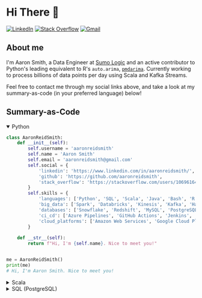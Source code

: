 # Hi There 👋
[![LinkedIn](https://img.shields.io/badge/-LinkedIn-blue?style=flat&logo=Linkedin&logoColor=white&link=https://www.linkedin.com/in/aaronreidsmith/)](https://www.linkedin.com/in/aaronreidsmith/)
[![Stack Overflow](https://img.shields.io/badge/-Stack_Overflow-FE7A16?style=flat&logo=Stack-Overflow&logoColor=white&link=https://stackoverflow.com/users/10696164/aaron-smith)](https://stackoverflow.com/users/10696164/aaron-smith)
[![Gmail](https://img.shields.io/badge/-Email-D14836?style=flat&logo=Gmail&logoColor=white&link=mailto:aaronreidsmith@gmail.com)](mailto:aaronreidsmith@gmail.com)

## About me
I'm Aaron Smith, a Data Engineer at [Sumo Logic](https://www.sumologic.com/) and an active contributor to Python's leading equivalent to R's `auto.arima`, [`pmdarima`](https://github.com/alkaline-ml/pmdarima). Currently working to process billions of data points per day using Scala and Kafka Streams.

Feel free to contact me through my social links above, and take a look at my summary-as-code (in your preferred language) below!


## Summary-as-Code 

<details open><summary>Python</summary>
<p>

```python
class AaronReidSmith:
    def __init__(self):
        self.username = 'aaronreidsmith'
        self.name = 'Aaron Smith'
        self.email = 'aaronreidsmith@gmail.com'
        self.social = {
            'linkedin': 'https://www.linkedin.com/in/aaronreidsmith/',
            'github': 'https://github.com/aaronreidsmith',
            'stack_overflow': 'https://stackoverflow.com/users/10696164/aaron-smith'
        }
        self.skills = {
            'languages': ['Python', 'SQL', 'Scala', 'Java', 'Bash', 'R', 'Perl', 'PHP'],
            'big_data': ['Spark', 'Databricks', 'Kinesis', 'Kafka', 'Hadoop'],
            'databases': ['Snowflake', 'Redshift', 'MySQL', 'PostgreSQL', 'DynamoDB'],
            'ci_cd': ['Azure Pipelines', 'GitHub Actions', 'Jenkins', 'Travis CI', 'Appveyor', 'CircleCI'],
            'cloud_platforms': ['Amazon Web Services', 'Google Cloud Platform']
        }
        
    def __str__(self):
        return f"Hi, I'm {self.name}. Nice to meet you!"


me = AaronReidSmith()    
print(me)
# Hi, I'm Aaron Smith. Nice to meet you!
```

</p>
</details>

<details><summary>Scala</summary>
<p>

```scala
class AaronReidSmith {
  val username: String = "aaronreidsmith"
  val name: String     = "Aaron Smith"
  val email: String    = "aaronreidsmith@gmail.com"
  val social: Map[String, String] = Map(
    "linkedin"      -> "https://www.linkedin.com/in/aaronreidsmith/",
    "github"        -> "https://github.com/aaronreidsmith",
    "stackOverflow" -> "https://stackoverflow.com/users/10696164/aaron-smith"
  )
  val skills: Map[String, Seq[String]] = Map(
    "languages"      -> Seq("Python", "SQL", "Scala", "Java", "Bash", "R", "Perl", "PHP"),
    "bigData"        -> Seq("Spark", "Databricks", "Kinesis", "Kafka", "Hadoop"),
    "databases"      -> Seq("Snowflake", "Redshift", "MySQL", "PostgreSQL", "DynamoDB"),
    "ciCd"           -> Seq("Azure Pipelines", "GitHub Actions", "Jenkins", "Travis CI", "Appveyor", "CircleCI"),
    "cloudPlatforms" -> Seq("Amazon Web Services", "Google Cloud Platform")
  )

  override def toString: String = s"Hi, I'm $name. Nice to meet you!"
}

val me = new AaronReidSmith
println(me)
// Hi, I'm Aaron Smith. Nice to meet you!
```

</p>
</details>

<details><summary>SQL (PostgreSQL)</summary>
<p>

```sql
CREATE TABLE aaron_reid_smith (
  username VARCHAR,
  name     VARCHAR,
  email    VARCHAR,
  social   JSON,
  skills   JSON
);

INSERT INTO aaron_reid_smith VALUES (
  'aaronreidsmith',
  'Aaron Smith',
  'aaronreidsmith@gmail.com',
  $$
  {
    "linkedin": "https://www.linkedin.com/in/aaronreidsmith/",
    "github": "https://github.com/aaronreidsmith",
    "stack_overflow": "https://stackoverflow.com/users/10696164/aaron-smith"
  }
  $$,
  $$
  {
    "languages": ["Python", "SQL", "Scala", "Java", "Bash", "R", "Perl", "PHP"],
    "big_data": ["Spark", "Databricks", "Kinesis", "Kafka", "Hadoop"],
    "databases": ["Snowflake", "Redshift", "MySQL", "PostgreSQL", "DynamoDB"],
    "ci_cd": ["Azure Pipelines", "GitHub Actions", "Jenkins", "Travis CI", "Appveyor", "CircleCI"],
    "cloud_platforms": ["Amazon Web Services", "Google Cloud Platform"]
  }
  $$
);

SELECT
  'Hi, I''m ' || name || '. Nice to meet you!' AS me
FROM aaron_reid_smith;
-- Hi, I'm Aaron Smith. Nice to meet you!
```

</p>
</details>
